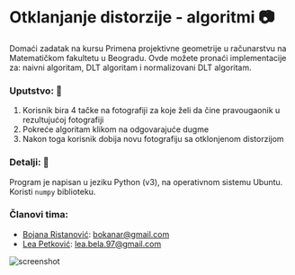 # Otklanjanje distorzije - algoritmi :camera:
Domaći zadatak na kursu Primena projektivne geometrije u računarstvu na Matematičkom fakultetu u Beogradu. 
Ovde možete pronaći implementacije za: naivni algoritam, DLT algoritam i normalizovani DLT algoritam. 

### Uputstvo: :pencil:
1. Korisnik bira 4 tačke na fotografiji za koje želi da čine pravougaonik u rezultujućoj fotografiji
2. Pokreće algoritam klikom na odgovarajuće dugme
3. Nakon toga korisnik dobija novu fotografiju sa otklonjenom distorzijom

### Detalji: :wrench:
Program je napisan u jeziku Python (v3), na operativnom sistemu Ubuntu. Koristi ```numpy``` biblioteku. 

### Članovi tima: 
- [Bojana Ristanović](https://github.com/BokalinaR): bokanar@gmail.com
- [Lea Petković](https://github.com/leic25): lea.bela.97@gmail.com

![screenshot](https://github.com/leic25/otklanjanje-distorzije/blob/master/Screenshot.jpg)
